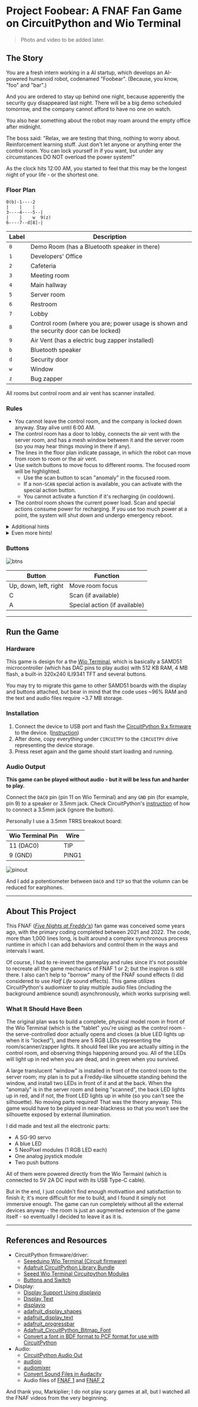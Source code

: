 # Project Foobear: A FNAF Fan Game on CircuitPython and Wio Terminal

> Photo and video to be added later.

## The Story

You are a fresh intern working in a AI startup, which develops an AI-powered humanoid robot, codenamed "Foobear". (Because, you know, "foo" and "bar".)

And you are ordered to stay up behind one night, because apperently the security guy disappeared last night. There will be a big demo scheduled tomorrow, and the company cannot afford to have no one on watch.

You also hear something about the robot may roam around the empty office after midnight.

The boss said: "Relax, we are testing that thing, nothing to worry about. Reinforcement learning stuff. Just don't let anyone or anything enter the control room. You can lock yourself in if you want, but under any circumstances DO NOT overload the power system!"

As the clock hits 12:00 AM, you started to feel that this may be the longest night of your life - or the shortest one.

### Floor Plan

```
0(b)-1----2
|    |    |
3----4----5--|
|    |    w  9(z)
6----7--d[8]-|
```

| Label | Description |
| --- | --- |
| `0` | Demo Room (has a Bluetooth speaker in there) |
| `1` | Developers' Office |
| `2` | Cafeteria |
| `3` | Meeting room |
| `4` | Main hallway |
| `5` | Server room |
| `6` | Restroom |
| `7` | Lobby |
| `8` | Control room (where you are; power usage is shown and the security door can be locked) |
| `9` | Air Vent (has a electric bug zapper installed) |
| `b` | Bluetooth speaker |
| `d` | Security door |
| `w` | Window |
| `z` | Bug zapper |

All rooms but control room and air vent has scanner installed.

### Rules

- You cannot leave the control room, and the company is locked down anyway. Stay alive until 6:00 AM.
- The control room has a door to lobby, connects the air vent with the server room, and has a mesh window between it and the server room (so you may hear things moving in there if any).
- The lines in the floor plan indicate passage, in which the robot can move from room to room or the air vent.
- Use switch buttons to move focus to different rooms. The focused room will be highlighted.
  - Use the scan button to scan "anomaly" in the focused room.
  - If a non-`SCAN` special action is available, you can activate with the special action button.
  - You cannot activate a function if it's recharging (in cooldown).
- The control room shows the current power load. Scan and special actions consume power for recharging. If you use too much power at a point, the system will shut down and undergo emergency reboot.

<details>
  <summary>Additional hints</summary>

- If the robot enters the control room, all of the controls will fail, then you die (game over).
- The robot will get more aggresive to hunt you with each hour passed. (Each hour takes a bit more than 50 seconds.)
- The Bluetooth speaker distracts the robot - for most of the time.
- The door keeps the robot out, but keep the door closed will gradually increase power load.
- The air vent zapper also keeps the robot out. This usually will scare the robot away for a while.
- If the robot is in hunting mode, it may switch direction to door or air vent if it is "blocked" at another path.
- The robot will actively hunt you and move even quickly during the power outtage.
- If you try to activate an action but it wouldn't work, it's either the action is in cooldown, or...your time is numbered.

</details>

<details>
  <summary>Even more hints!</summary>

- Cheats and configuration by modifying `code.py`:
  - Set `ANOMALY_ALWAYS_SHOWN` to `True` to show where the robot is.
  - Set `ANOMALY_ACTION_LOG` to `True` to print game event and action logs in the console.
  - Set `ANOMALY_NOT_MOVING` to `True` to make the robot not moving at all. (You will never fail the game).
  - Set `SKIP_TITLE_ANIMATION` to `True` to skip the title animation after game booting up.
- Being blocked by the door or zapped in the air vent may cause the robot to "run away" to the farthest corner for a short while.
- You don't need to scan every room - just the room closest to the door and air vent. And listen to the sound clue.

</details>

### Buttons

![btns](https://github.com/alankrantas/project-foobear-circuitpython-fnaf-fan-game/blob/main/WioT_Btns.png)

| Button | Function |
| --- | --- |
| Up, down, left, right | Move room focus |
| C | Scan (if available) |
| A | Special action (if available) |

---

## Run the Game

### Hardware

This game is design for a the [Wio Terminal](https://wiki.seeedstudio.com/Wio-Terminal-Getting-Started/), which is basically a SAMD51 microcontroller (which has DAC pins to play audio) with 512 KB RAM, 4 MB flash, a built-in 320x240 ILI9341 TFT and several buttons.

You may try to migrate this game to other SAMD51 boards with the display and buttons attached, but bear in mind that the code uses ~96% RAM and the text and audio files require ~3.7 MB storage.

### Installation

1. Connect the device to USB port and flash the [CircuitPython 9.x firmware](https://github.com/alankrantas/project-foobear-circuitpython-fnaf-fan-game/blob/main/adafruit-circuitpython-seeeduino_wio_terminal-en_US-9.2.4.uf2) to the device. ([Instruction](https://learn.adafruit.com/welcome-to-circuitpython/installing-circuitpython))
2. After done, copy everything under `CIRCUITPY` to the `CIRCUITPY` drive representing the device storage.
3. Press reset again and the game should start loading and running.

### Audio Output

**This game can be played without audio - but it will be less fun and harder to play.**

Connect the `DAC0` pin (pin 11 on Wio Terminal) and any `GND` pin (for example, pin 9) to a speaker or 3.5mm jack. Check CircuitPython's [instruction](https://learn.adafruit.com/circuitpython-essentials/circuitpython-audio-out) of how to connect a 3.5mm jack (ignore the button).

Personally I use a 3.5mm TRRS breakout board:

| Wio Terminal Pin | Wire |
| --- | --- |
| 11 (DAC0) | TIP |
| 9 (GND) | PING1 |

![pinout](https://github.com/alankrantas/project-foobear-circuitpython-fnaf-fan-game/blob/main/WioT-Pinout.jpg)

And I add a potentiometer between `DAC0` and `TIP` so that the volumn can be reduced for earphones.

---

## About This Project

This FNAF ([_Five Nights at Freddy's_](https://en.wikipedia.org/wiki/Five_Nights_at_Freddy%27s)) fan game was conceived some years ago, with the primary coding completed between 2021 and 2022. The code, more than 1,000 lines long, is built around a complex synchronous process runtime in which I can add behaviors and control them in the ways and intervals I want.

Of course, I had to re-invent the gameplay and rules since it's not possible to recreate all the game mechanics of FNAF 1 or 2; but the inspiron is still there. I also can't help to "borrow" many of the FNAF sound effects (I did considered to use _Half Life_ sound effects). This game utilizes CircuitPython's audiomixer to play multiple audio files (including the background ambience sound) asynchronously, which works surprising well.

### What It Should Have Been

The original plan was to build a complete, physical model room in front of the Wio Terminal (which is the "tablet" you're using) as the control room - the serve-controlled door actually opens and closes (a blue LED lights up when it is "locked"), and there are 5 RGB LEDs representing the room/scanner/zapper lights. It should feel like you are actually sitting in the control room, and observing things happening around you. All of the LEDs will light up in red when you are dead, and in green when you survived.

A large translucent "window" is installed in front of the control room to the server room; my plan is to put a Freddy-like silhouette standing behind the window, and install two LEDs in front of it and at the back. When the "anomaly" is in the server room and being "scanned", the back LED lights up in red, and if not, the front LED lights up in white (so you can't see the silhouette). No moving parts required! That was the theory anyway. This game would have to be played in near-blackness so that you won't see the silhouette exposed by external illumination.

I did made and test all the electronic parts:
- A SG-90 servo
- A blue LED
- 5 NeoPixel modules (1 RGB LED each)
- One analog joystick module
- Two push buttons

All of them were powered directly from the Wio Termainl (which is connected to 5V 2A DC input with its USB Type-C cable). 

But in the end, I just couldn't find enough motivattion and satisfaction to finish it; it's more difficult for me to build, and I found it simply not immersive enough. The game can run completely without all the external devices anyway - the room is just an augmented extension of the game itself - so eventually I decided to leave it as it is.

---

## References and Resources

- CircuitPython firmware/driver:
  - [Seeeduino Wio Terminal (Circuit firmware)](https://circuitpython.org/board/seeeduino_wio_terminal/)
  - [Adafruit CircuitPython Library Bundle](https://github.com/adafruit/Adafruit_CircuitPython_Bundle)
  - [Seeed Wio Terminal Circuitpython Modules](https://gist.github.com/stonehippo/03677c206bf68846328f151ee8322193)
  - [Buttons and Switch](https://learn.adafruit.com/sensor-plotting-with-mu-and-circuitpython/buttons-and-switch)
- Display:
  - [Display Support Using displayio](https://learn.adafruit.com/circuitpython-display-support-using-displayio/ui-quickstart)
  - [Display Text](https://learn.adafruit.com/circuitpython-display-support-using-displayio/text)
  - [displayio](https://docs.circuitpython.org/en/latest/shared-bindings/displayio/index.html)
  - [adafruit_display_shapes](https://docs.circuitpython.org/projects/display-shapes/en/latest/index.html)
  - [adafruit_display_text](https://docs.circuitpython.org/projects/display_text/en/latest/index.html)
  - [adafruit_progressbar](https://docs.circuitpython.org/projects/progressbar/en/latest/index.html)
  - [Adafruit_CircuitPython_Bitmap_Font](https://github.com/adafruit/Adafruit_CircuitPython_Bitmap_Font/tree/main/examples/fonts)
  - [Convert a font in BDF format to PCF format for use with CircuitPython](https://adafruit.github.io/web-bdftopcf/)
- Audio:
  - [CircuitPython Audio Out](https://learn.adafruit.com/circuitpython-essentials/circuitpython-audio-out)
  - [audioio](https://docs.circuitpython.org/en/latest/shared-bindings/audioio/index.html)
  - [audiomixer](https://docs.circuitpython.org/en/latest/shared-bindings/audiomixer/index.html)
  - [Convert Sound Files in Audacity](https://learn.adafruit.com/microcontroller-compatible-audio-file-conversion)
  - Audio files of [FNAF 1](https://downloads.khinsider.com/game-soundtracks/album/five-nights-at-freddy-s-fnaf) and [FNAF 2](https://downloads.khinsider.com/game-soundtracks/album/five-nights-at-freddy-s-fnaf-2-sfx)

And thank you, Markiplier; I do not play scary games at all, but I watched all the FNAF videos from the very beginning.
